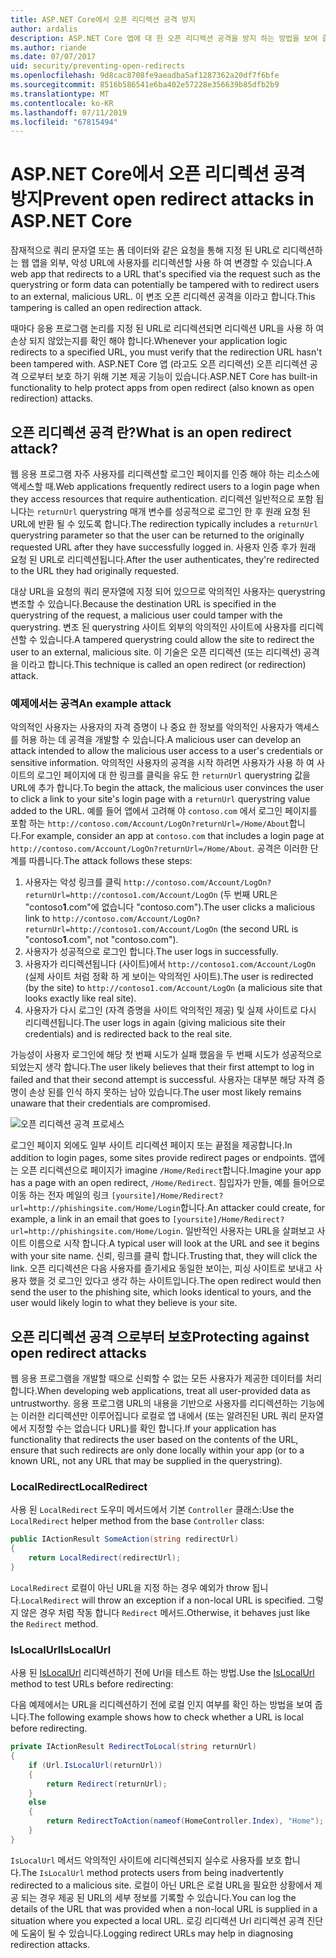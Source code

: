 ```yaml
---
title: ASP.NET Core에서 오픈 리디렉션 공격 방지
author: ardalis
description: ASP.NET Core 앱에 대 한 오픈 리디렉션 공격을 방지 하는 방법을 보여 줍니다.
ms.author: riande
ms.date: 07/07/2017
uid: security/preventing-open-redirects
ms.openlocfilehash: 9d8cac8708fe9aeadba5af1287362a20df7f6bfe
ms.sourcegitcommit: 8516b586541e6ba402e57228e356639b85dfb2b9
ms.translationtype: MT
ms.contentlocale: ko-KR
ms.lasthandoff: 07/11/2019
ms.locfileid: "67815494"
---
```

# <a name="prevent-open-redirect-attacks-in-aspnet-core"></a><span data-ttu-id="8ba97-103">ASP.NET Core에서 오픈 리디렉션 공격 방지</span><span class="sxs-lookup"><span data-stu-id="8ba97-103">Prevent open redirect attacks in ASP.NET Core</span></span>

<span data-ttu-id="8ba97-104">잠재적으로 쿼리 문자열 또는 폼 데이터와 같은 요청을 통해 지정 된 URL로 리디렉션하는 웹 앱을 외부, 악성 URL에 사용자를 리디렉션할 사용 하 여 변경할 수 있습니다.</span><span class="sxs-lookup"><span data-stu-id="8ba97-104">A web app that redirects to a URL that's specified via the request such as the querystring or form data can potentially be tampered with to redirect users to an external, malicious URL.</span></span> <span data-ttu-id="8ba97-105">이 변조 오픈 리디렉션 공격을 이라고 합니다.</span><span class="sxs-lookup"><span data-stu-id="8ba97-105">This tampering is called an open redirection attack.</span></span>

<span data-ttu-id="8ba97-106">때마다 응용 프로그램 논리를 지정 된 URL로 리디렉션되면 리디렉션 URL을 사용 하 여 손상 되지 않았는지를 확인 해야 합니다.</span><span class="sxs-lookup"><span data-stu-id="8ba97-106">Whenever your application logic redirects to a specified URL, you must verify that the redirection URL hasn't been tampered with.</span></span> <span data-ttu-id="8ba97-107">ASP.NET Core 앱 (라고도 오픈 리디렉션) 오픈 리디렉션 공격 으로부터 보호 하기 위해 기본 제공 기능이 있습니다.</span><span class="sxs-lookup"><span data-stu-id="8ba97-107">ASP.NET Core has built-in functionality to help protect apps from open redirect (also known as open redirection) attacks.</span></span>

## <a name="what-is-an-open-redirect-attack"></a><span data-ttu-id="8ba97-108">오픈 리디렉션 공격 란?</span><span class="sxs-lookup"><span data-stu-id="8ba97-108">What is an open redirect attack?</span></span>

<span data-ttu-id="8ba97-109">웹 응용 프로그램 자주 사용자를 리디렉션할 로그인 페이지를 인증 해야 하는 리소스에 액세스할 때.</span><span class="sxs-lookup"><span data-stu-id="8ba97-109">Web applications frequently redirect users to a login page when they access resources that require authentication.</span></span> <span data-ttu-id="8ba97-110">리디렉션 일반적으로 포함 됩니다는 `returnUrl` querystring 매개 변수를 성공적으로 로그인 한 후 원래 요청 된 URL에 반환 될 수 있도록 합니다.</span><span class="sxs-lookup"><span data-stu-id="8ba97-110">The redirection typically includes a `returnUrl` querystring parameter so that the user can be returned to the originally requested URL after they have successfully logged in.</span></span> <span data-ttu-id="8ba97-111">사용자 인증 후가 원래 요청 된 URL로 리디렉션됩니다.</span><span class="sxs-lookup"><span data-stu-id="8ba97-111">After the user authenticates, they're redirected to the URL they had originally requested.</span></span>

<span data-ttu-id="8ba97-112">대상 URL을 요청의 쿼리 문자열에 지정 되어 있으므로 악의적인 사용자는 querystring 변조할 수 있습니다.</span><span class="sxs-lookup"><span data-stu-id="8ba97-112">Because the destination URL is specified in the querystring of the request, a malicious user could tamper with the querystring.</span></span> <span data-ttu-id="8ba97-113">변조 된 querystring 사이트 외부의 악의적인 사이트에 사용자를 리디렉션할 수 있습니다.</span><span class="sxs-lookup"><span data-stu-id="8ba97-113">A tampered querystring could allow the site to redirect the user to an external, malicious site.</span></span> <span data-ttu-id="8ba97-114">이 기술은 오픈 리디렉션 (또는 리디렉션) 공격을 이라고 합니다.</span><span class="sxs-lookup"><span data-stu-id="8ba97-114">This technique is called an open redirect (or redirection) attack.</span></span>

### <a name="an-example-attack"></a><span data-ttu-id="8ba97-115">예제에서는 공격</span><span class="sxs-lookup"><span data-stu-id="8ba97-115">An example attack</span></span>

<span data-ttu-id="8ba97-116">악의적인 사용자는 사용자의 자격 증명이 나 중요 한 정보를 악의적인 사용자가 액세스를 허용 하는 데 공격을 개발할 수 있습니다.</span><span class="sxs-lookup"><span data-stu-id="8ba97-116">A malicious user can develop an attack intended to allow the malicious user access to a user's credentials or sensitive information.</span></span> <span data-ttu-id="8ba97-117">악의적인 사용자의 공격을 시작 하려면 사용자가 사용 하 여 사이트의 로그인 페이지에 대 한 링크를 클릭을 유도 한 `returnUrl` querystring 값을 URL에 추가 합니다.</span><span class="sxs-lookup"><span data-stu-id="8ba97-117">To begin the attack, the malicious user convinces the user to click a link to your site's login page with a `returnUrl` querystring value added to the URL.</span></span> <span data-ttu-id="8ba97-118">예를 들어 앱에서 고려해 야 `contoso.com` 에서 로그인 페이지를 포함 하는 `http://contoso.com/Account/LogOn?returnUrl=/Home/About`합니다.</span><span class="sxs-lookup"><span data-stu-id="8ba97-118">For example, consider an app at `contoso.com` that includes a login page at `http://contoso.com/Account/LogOn?returnUrl=/Home/About`.</span></span> <span data-ttu-id="8ba97-119">공격은 이러한 단계를 따릅니다.</span><span class="sxs-lookup"><span data-stu-id="8ba97-119">The attack follows these steps:</span></span>

1. <span data-ttu-id="8ba97-120">사용자는 악성 링크를 클릭 `http://contoso.com/Account/LogOn?returnUrl=http://contoso1.com/Account/LogOn` (두 번째 URL은 "contoso**1**.com"에 없습니다 "contoso.com").</span><span class="sxs-lookup"><span data-stu-id="8ba97-120">The user clicks a malicious link to `http://contoso.com/Account/LogOn?returnUrl=http://contoso1.com/Account/LogOn` (the second URL is "contoso**1**.com", not "contoso.com").</span></span>
2. <span data-ttu-id="8ba97-121">사용자가 성공적으로 로그인 합니다.</span><span class="sxs-lookup"><span data-stu-id="8ba97-121">The user logs in successfully.</span></span>
3. <span data-ttu-id="8ba97-122">사용자가 리디렉션됩니다 (사이트)에서 `http://contoso1.com/Account/LogOn` (실제 사이트 처럼 정확 하 게 보이는 악의적인 사이트).</span><span class="sxs-lookup"><span data-stu-id="8ba97-122">The user is redirected (by the site) to `http://contoso1.com/Account/LogOn` (a malicious site that looks exactly like real site).</span></span>
4. <span data-ttu-id="8ba97-123">사용자가 다시 로그인 (자격 증명을 사이트 악의적인 제공) 및 실제 사이트로 다시 리디렉션됩니다.</span><span class="sxs-lookup"><span data-stu-id="8ba97-123">The user logs in again (giving malicious site their credentials) and is redirected back to the real site.</span></span>

<span data-ttu-id="8ba97-124">가능성이 사용자 로그인에 해당 첫 번째 시도가 실패 했음을 두 번째 시도가 성공적으로 되었는지 생각 합니다.</span><span class="sxs-lookup"><span data-stu-id="8ba97-124">The user likely believes that their first attempt to log in failed and that their second attempt is successful.</span></span> <span data-ttu-id="8ba97-125">사용자는 대부분 해당 자격 증명이 손상 된를 인식 하지 못하는 남아 있습니다.</span><span class="sxs-lookup"><span data-stu-id="8ba97-125">The user most likely remains unaware that their credentials are compromised.</span></span>

![오픈 리디렉션 공격 프로세스](preventing-open-redirects/_static/open-redirection-attack-process.png)

<span data-ttu-id="8ba97-127">로그인 페이지 외에도 일부 사이트 리디렉션 페이지 또는 끝점을 제공합니다.</span><span class="sxs-lookup"><span data-stu-id="8ba97-127">In addition to login pages, some sites provide redirect pages or endpoints.</span></span> <span data-ttu-id="8ba97-128">앱에는 오픈 리디렉션으로 페이지가 imagine `/Home/Redirect`합니다.</span><span class="sxs-lookup"><span data-stu-id="8ba97-128">Imagine your app has a page with an open redirect, `/Home/Redirect`.</span></span> <span data-ttu-id="8ba97-129">침입자가 만들, 예를 들어으로 이동 하는 전자 메일의 링크 `[yoursite]/Home/Redirect?url=http://phishingsite.com/Home/Login`합니다.</span><span class="sxs-lookup"><span data-stu-id="8ba97-129">An attacker could create, for example, a link in an email that goes to `[yoursite]/Home/Redirect?url=http://phishingsite.com/Home/Login`.</span></span> <span data-ttu-id="8ba97-130">일반적인 사용자는 URL을 살펴보고 사이트 이름으로 시작 합니다.</span><span class="sxs-lookup"><span data-stu-id="8ba97-130">A typical user will look at the URL and see it begins with your site name.</span></span> <span data-ttu-id="8ba97-131">신뢰, 링크를 클릭 합니다.</span><span class="sxs-lookup"><span data-stu-id="8ba97-131">Trusting that, they will click the link.</span></span> <span data-ttu-id="8ba97-132">오픈 리디렉션은 다음 사용자를 즐기세요 동일한 보이는, 피싱 사이트로 보내고 사용자 했을 것 로그인 있다고 생각 하는 사이트입니다.</span><span class="sxs-lookup"><span data-stu-id="8ba97-132">The open redirect would then send the user to the phishing site, which looks identical to yours, and the user would likely login to what they believe is your site.</span></span>

## <a name="protecting-against-open-redirect-attacks"></a><span data-ttu-id="8ba97-133">오픈 리디렉션 공격 으로부터 보호</span><span class="sxs-lookup"><span data-stu-id="8ba97-133">Protecting against open redirect attacks</span></span>

<span data-ttu-id="8ba97-134">웹 응용 프로그램을 개발할 때으로 신뢰할 수 없는 모든 사용자가 제공한 데이터를 처리 합니다.</span><span class="sxs-lookup"><span data-stu-id="8ba97-134">When developing web applications, treat all user-provided data as untrustworthy.</span></span> <span data-ttu-id="8ba97-135">응용 프로그램 URL의 내용을 기반으로 사용자를 리디렉션하는 기능에는 이러한 리디렉션만 이루어집니다 로컬로 앱 내에서 (또는 알려진된 URL 쿼리 문자열에서 지정할 수는 없습니다 URL)를 확인 합니다.</span><span class="sxs-lookup"><span data-stu-id="8ba97-135">If your application has functionality that redirects the user based on the contents of the URL,  ensure that such redirects are only done locally within your app (or to a known URL, not any URL that may be supplied in the querystring).</span></span>

### <a name="localredirect"></a><span data-ttu-id="8ba97-136">LocalRedirect</span><span class="sxs-lookup"><span data-stu-id="8ba97-136">LocalRedirect</span></span>

<span data-ttu-id="8ba97-137">사용 된 `LocalRedirect` 도우미 메서드에서 기본 `Controller` 클래스:</span><span class="sxs-lookup"><span data-stu-id="8ba97-137">Use the `LocalRedirect` helper method from the base `Controller` class:</span></span>

```csharp
public IActionResult SomeAction(string redirectUrl)
{
    return LocalRedirect(redirectUrl);
}
```

<span data-ttu-id="8ba97-138">`LocalRedirect` 로컬이 아닌 URL을 지정 하는 경우 예외가 throw 됩니다.</span><span class="sxs-lookup"><span data-stu-id="8ba97-138">`LocalRedirect` will throw an exception if a non-local URL is specified.</span></span> <span data-ttu-id="8ba97-139">그렇지 않은 경우 처럼 작동 합니다 `Redirect` 메서드.</span><span class="sxs-lookup"><span data-stu-id="8ba97-139">Otherwise, it behaves just like the `Redirect` method.</span></span>

### <a name="islocalurl"></a><span data-ttu-id="8ba97-140">IsLocalUrl</span><span class="sxs-lookup"><span data-stu-id="8ba97-140">IsLocalUrl</span></span>

<span data-ttu-id="8ba97-141">사용 된 [IsLocalUrl](/dotnet/api/Microsoft.AspNetCore.Mvc.IUrlHelper.islocalurl#Microsoft_AspNetCore_Mvc_IUrlHelper_IsLocalUrl_System_String_) 리디렉션하기 전에 Url을 테스트 하는 방법.</span><span class="sxs-lookup"><span data-stu-id="8ba97-141">Use the [IsLocalUrl](/dotnet/api/Microsoft.AspNetCore.Mvc.IUrlHelper.islocalurl#Microsoft_AspNetCore_Mvc_IUrlHelper_IsLocalUrl_System_String_) method to test URLs before redirecting:</span></span>

<span data-ttu-id="8ba97-142">다음 예제에서는 URL을 리디렉션하기 전에 로컬 인지 여부를 확인 하는 방법을 보여 줍니다.</span><span class="sxs-lookup"><span data-stu-id="8ba97-142">The following example shows how to check whether a URL is local before redirecting.</span></span>

```csharp
private IActionResult RedirectToLocal(string returnUrl)
{
    if (Url.IsLocalUrl(returnUrl))
    {
        return Redirect(returnUrl);
    }
    else
    {
        return RedirectToAction(nameof(HomeController.Index), "Home");
    }
}
```

<span data-ttu-id="8ba97-143">`IsLocalUrl` 메서드 악의적인 사이트에 리디렉션되지 실수로 사용자를 보호 합니다.</span><span class="sxs-lookup"><span data-stu-id="8ba97-143">The `IsLocalUrl` method protects users from being inadvertently redirected to a malicious site.</span></span> <span data-ttu-id="8ba97-144">로컬이 아닌 URL은 로컬 URL을 필요한 상황에서 제공 되는 경우 제공 된 URL의 세부 정보를 기록할 수 있습니다.</span><span class="sxs-lookup"><span data-stu-id="8ba97-144">You can log the details of the URL that was provided when a non-local URL is supplied in a situation where you expected a local URL.</span></span> <span data-ttu-id="8ba97-145">로깅 리디렉션 Url 리디렉션 공격 진단에 도움이 될 수 있습니다.</span><span class="sxs-lookup"><span data-stu-id="8ba97-145">Logging redirect URLs may help in diagnosing redirection attacks.</span></span>
